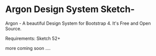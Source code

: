 # Argon Design System Sketch-
Argon - A beautiful Design System for Bootstrap 4. 
It's Free and Open Source.

Requirements:
Sketch 52+

more coming soon ....
